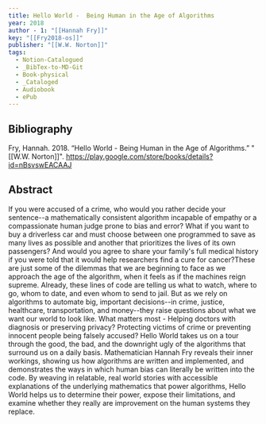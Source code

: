 ```yaml
---
title: Hello World -  Being Human in the Age of Algorithms
year: 2018
author - 1: "[[Hannah Fry]]"
key: "[[Fry2018-os]]"
publisher: "[[W.W. Norton]]"
tags:
  - Notion-Catalogued
  - _BibTex-to-MD-Git
  - Book-physical
  - _Cataloged
  - Audiobook
  - ePub
---
```


## Bibliography
Fry, Hannah. 2018. “Hello World -  Being Human in the Age of Algorithms.” "[[W.W. Norton]]". https://play.google.com/store/books/details?id=nBsvswEACAAJ

## Abstract
If you were accused of a crime, who would you rather decide your sentence--a mathematically consistent algorithm incapable of empathy or a compassionate human judge prone to bias and error? What if you want to buy a driverless car and must choose between one programmed to save as many lives as possible and another that prioritizes the lives of its own passengers? And would you agree to share your family's full medical history if you were told that it would help researchers find a cure for cancer?These are just some of the dilemmas that we are beginning to face as we approach the age of the algorithm, when it feels as if the machines reign supreme. Already, these lines of code are telling us what to watch, where to go, whom to date, and even whom to send to jail. But as we rely on algorithms to automate big, important decisions--in crime, justice, healthcare, transportation, and money--they raise questions about what we want our world to look like. What matters most -  Helping doctors with diagnosis or preserving privacy? Protecting victims of crime or preventing innocent people being falsely accused? Hello World takes us on a tour through the good, the bad, and the downright ugly of the algorithms that surround us on a daily basis. Mathematician Hannah Fry reveals their inner workings, showing us how algorithms are written and implemented, and demonstrates the ways in which human bias can literally be written into the code. By weaving in relatable, real world stories with accessible explanations of the underlying mathematics that power algorithms, Hello World helps us to determine their power, expose their limitations, and examine whether they really are improvement on the human systems they replace.